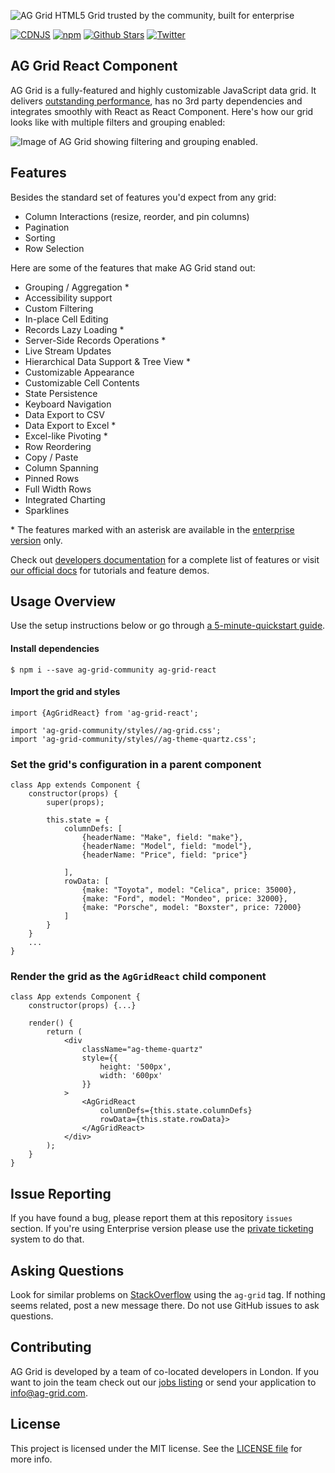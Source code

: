 
![AG Grid HTML5 Grid trusted by the community, built for enterprise](./github-banner.png "AG Grid")

[![CDNJS](https://img.shields.io/cdnjs/v/ag-grid)](https://cdnjs.com/libraries/ag-grid) [![npm](https://img.shields.io/npm/dm/ag-grid-react)](https://www.npmjs.com/package/ag-grid-react) [![Github Stars](https://img.shields.io/github/stars/ag-grid/ag-grid?style=social)](https://github.com/ag-grid/ag-grid) [![Twitter](https://img.shields.io/twitter/follow/ag_grid?style=social)](https://twitter.com/ag_grid)

AG Grid React Component
------

AG Grid is a fully-featured and highly customizable JavaScript data grid.
It delivers [outstanding performance](https://www.ag-grid.com/example?utm_source=ag-grid-react-readme&utm_medium=repository&utm_campaign=github#/performance/1), has no 3rd party dependencies and integrates smoothly with React as React Component. Here's how our grid looks like with multiple filters and grouping enabled:

![Image of AG Grid showing filtering and grouping enabled.](./github-grid-demo.jpg "AG Grid demo")


Features
--------------

Besides the standard set of features you'd expect from any grid:

* Column Interactions (resize, reorder, and pin columns)
* Pagination
* Sorting
* Row Selection

Here are some of the features that make AG Grid stand out:

* Grouping / Aggregation *
* Accessibility support
* Custom Filtering
* In-place Cell Editing
* Records Lazy Loading *
* Server-Side Records Operations *
* Live Stream Updates
* Hierarchical Data Support & Tree View *
* Customizable Appearance
* Customizable Cell Contents
* State Persistence
* Keyboard Navigation
* Data Export to CSV
* Data Export to Excel *
* Excel-like Pivoting *
* Row Reordering
* Copy / Paste
* Column Spanning
* Pinned Rows
* Full Width Rows
* Integrated Charting
* Sparklines

\* The features marked with an asterisk are available in the [enterprise version](https://www.ag-grid.com/license-pricing?utm_source=ag-grid-react-readme&utm_medium=repository&utm_campaign=github) only.

Check out [developers documentation](https://www.ag-grid.com/react-data-grid?utm_source=ag-grid-react-readme&utm_medium=repository&utm_campaign=github) for a complete list of features or visit [our official docs](https://www.ag-grid.com/features-overview?utm_source=ag-grid-react-readme&utm_medium=repository&utm_campaign=github) for tutorials and feature demos.

Usage Overview
--------------

Use the setup instructions below or go through [a 5-minute-quickstart guide](https://www.ag-grid.com/react-grid?utm_source=ag-grid-react-readme&utm_medium=repository&utm_campaign=github).

#### Install dependencies

    $ npm i --save ag-grid-community ag-grid-react

#### Import the grid and styles

    import {AgGridReact} from 'ag-grid-react';
    
    import 'ag-grid-community/styles//ag-grid.css';
    import 'ag-grid-community/styles//ag-theme-quartz.css';

### Set the grid's configuration in a parent component
	class App extends Component {
		constructor(props) {
			super(props);

			this.state = {
				columnDefs: [
					{headerName: "Make", field: "make"},
					{headerName: "Model", field: "model"},
					{headerName: "Price", field: "price"}

				],
				rowData: [
					{make: "Toyota", model: "Celica", price: 35000},
					{make: "Ford", model: "Mondeo", price: 32000},
					{make: "Porsche", model: "Boxster", price: 72000}
				]
			}
		}
		...
	}

### Render the grid as the `AgGridReact` child component

	class App extends Component {
		constructor(props) {...}

		render() {
			return (
				<div
					className="ag-theme-quartz"
					style={{
						height: '500px',
						width: '600px'
					}}
				>
					<AgGridReact
						columnDefs={this.state.columnDefs}
						rowData={this.state.rowData}>
					</AgGridReact>
				</div>
			);
		}
	}

Issue Reporting
----------
If you have found a bug, please report them at this repository `issues` section. If you're using Enterprise version please use the [private ticketing](https://ag-grid.zendesk.com/) system to do that.


Asking Questions
-------------

Look for similar problems on [StackOverflow](https://stackoverflow.com/questions/tagged/ag-grid) using the `ag-grid` tag. If nothing seems related, post a new message there. Do not use GitHub issues to ask questions.

Contributing
------------
AG Grid is developed by a team of co-located developers in London. If you want to join the team check out our [jobs listing](https://www.ag-grid.com/ag-grid-jobs-board?utm_source=ag-grid-react-readme&utm_medium=repository&utm_campaign=github) or send your application to info@ag-grid.com.

License
------------------
This project is licensed under the MIT license. See the [LICENSE file](./LICENSE.txt) for more info.

